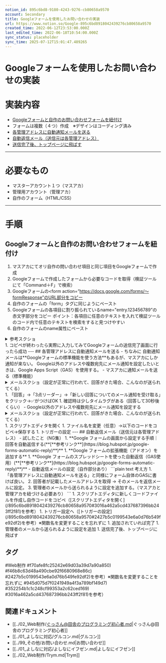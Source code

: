 ```yaml
---
notion_id: 895c6bd8-9180-4243-9276-cb80658a9570
account: Secondary
title: Googleフォームを使用したお問い合わせの実装
url: https://www.notion.so/Google-895c6bd8918042439276cb80658a9570
created_time: 2022-06-12T23:53:00.000Z
last_edited_time: 2022-06-18T10:54:00.000Z
sync_status: placeholder
sync_time: 2025-07-12T15:01:47.489265
---
```

# Googleフォームを使用したお問い合わせの実装

# 実装内容
- [Googleフォームと自作のお問い合わせフォームを紐付け](/895c6bd8918042439276cb80658a9570#945d075d7f0241949a4f3a789bf149d7)
- フォームは複数（４つ）作成　※デザインはコーディング済み
- [各管理アドレスに自動通知メールを送る](/895c6bd8918042439276cb80658a9570#f70afe8fc25242e69d03a39d7a90a850)
- [自動返信メール（送信元は各管理アドレス）](/895c6bd8918042439276cb80658a9570#f46b8c63d48a490cbe92f6680968e86c)
- [送信完了後、トップページに飛ばす](/895c6bd8918042439276cb80658a9570#352254b1c1c248cf99353a2c62ced169)
---
# 必要なもの
- マスターアカウント１つ（マスアカ）
- 管理用アカウント（管理アカ）
- 自作のフォーム（HTML/CSS）
---
# 手順
## Googleフォームと自作のお問い合わせフォームを紐付け
1. マスアカにてオリ自作の問い合わせ項目と同じ項目をGoogleフォームで作成
1. Googleフォームで作成したフォームから必要なコードを取得（検証ツールにて「Command＋F」で検索）
  1. Googleフォームの<form action=”https://docs.google.com/forms/〜formResponse”のURL部分をコピー
  1. 自作のフォームの「form」タグに同じようにペースト
  1. Googleフォームの各項目に割り振られているname="entry.123456789”の赤文字部分をコピー
ポイント：各項目に任意のテキストを入れて検証ツールのコード内で任意のテキストを検索をすると見つけやすい
  1. 自作のフォームのname属性にペースト
  <details>
  <summary>参考スクショ</summary>
  </details>
1. コピペが終わったら実際に入力してみてGoogleフォームの送信完了画面に行ったら成功
---
## 各管理アドレスに自動通知メールを送る
- ちなみに
  自動通知メールは**Googleフォームの標準機能を使う方法**もあるが、マスアカにしか通知が来ない。
Google以外のアドレスや複数宛先にメール通知を設定したいときは、Google Apps Script（GAS）を使用する。
- マスアカに通知メールを送る（標準機能）
  <details>
  <summary>メールスクショ（設定が正常に行われて、回答がきた場合、こんなのが送られてくる）</summary>
  </details>
  1. 「回答」→「3点リーダー」→「新しい回答についてのメール通知を受け取る」をクリック→✅がつけばOK
  1. 確認時は少しタイムラグがある（回答して30秒後くらい）
- Google以外のアドレスや複数宛先にメール通知を設定する
  <details>
  <summary>メールスクショ（設定が正常に行われて、回答がきた場合、こんなのが送られてくる）</summary>
  </details>
  1. スクリプトエディタを開く
  1. ファイル名を変更（任意）→以下のコードをコピペ→保存する
  1. トリガーの設定
---
## 自動返信メール（送信元は各管理アドレス）
- 試したこと（NG集）
  1. **Google フォームの画面から設定する手順｜回答を自動返信する(**[**参考リンク**](https://blog.hubspot.jp/google-forms-automatic-reply)**)**
  1. **Google フォームの拡張機能（アドオン）を追加する**
  1. **Google フォームのスプレッドシートを使った自動返信（GAS使用）(**[**参考リンク**](https://blog.hubspot.jp/google-forms-automatic-reply)**)**
- 自動返信メールの設定（自作部分あり）
  ```plain text
考え方
1. 「各管理アドレスに自動通知メールを送る」と同様にフォーム自体のGASに書けば良い。
2. 回答者が記載したメールアドレスを取得 → そのメールを返信メールに設定。
3. 管理者のメールから送られるように設定を追加する。（マスアカと管理アカを紐づける必要あり）
  ```
  1. スクリプトエディタに新しくコードファイルを作成し自作コードをコピペ（[スクリプトエディタを開く](/895c6bd8918042439276cb80658a9570#3016a462a5cd437687396bb243ff2f81)を参考）
  1. トリガー設定へ（[トリガーの設定](/895c6bd8918042439276cb80658a9570#2427b5c0199543e6a0d76b549fe92df2)を参考）※関数名を変更することを忘れずに
  1. 追加されていれば完了
  1. 管理者のメールから送られるように設定を追加
  1. 送信完了後、トップページに飛ばす
  

## タグ

#Web制作 #f70afe8fc25242e69d03a39d7a90a850) #f46b8c63d48a490cbe92f6680968e86c) #2427b5c0199543e6a0d76b549fe92df2)を参考）※関数名を変更することを忘れずに #945d075d7f0241949a4f3a789bf149d7) #352254b1c1c248cf99353a2c62ced169) #3016a462a5cd437687396bb243ff2f81)を参考） 

## 関連ドキュメント

- [[../02_Web制作/ぐっさん@田舎のプログラミング初心者.md|ぐっさん@田舎のプログラミング初心者]]
- [[../01_よしなに対応/グルコン.md|グルコン]]
- [[../99_その他/お問い合わせ.md|お問い合わせ]]
- [[../01_よしなに対応/よしなにイフゼン.md|よしなにイフゼン]]
- [[../02_Web制作/Trym.md|Trym]]
